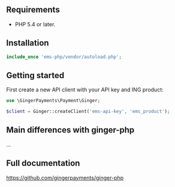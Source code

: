 ## Requirements

* PHP 5.4 or later.

## Installation

```php
include_once 'ems-php/vendor/autoload.php';
```

## Getting started

First create a new API client with your API key and ING product:

```php
use \GingerPayments\Payment\Ginger;

$client = Ginger::createClient('ems-api-key', 'ems_product');
```

## Main differences with ginger-php
...


## Full documentation
https://github.com/gingerpayments/ginger-php